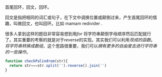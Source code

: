 首尾回环，回文，回环。

回文是指把相同的词汇或句子，在下文中调换位置或颠倒过来，产生首尾回环的情趣，叫做回文，也叫回环。比如 mamam redivider .

很多人拿到这样的题目非常容易想到用*for* 将字符串颠倒字母顺序然后匹配就行了。其实重要的考察的就是对于*reverse*的实现。其实我们可以利用*现成的函数*。*将字符串转换成数组*，这个思路很重要，我们可以*拥有更多的自由度去进行字符串的一些操作*。

```js
function checkPalindrom(str){
  return str===str.split('').reverse().join('')
}
```
